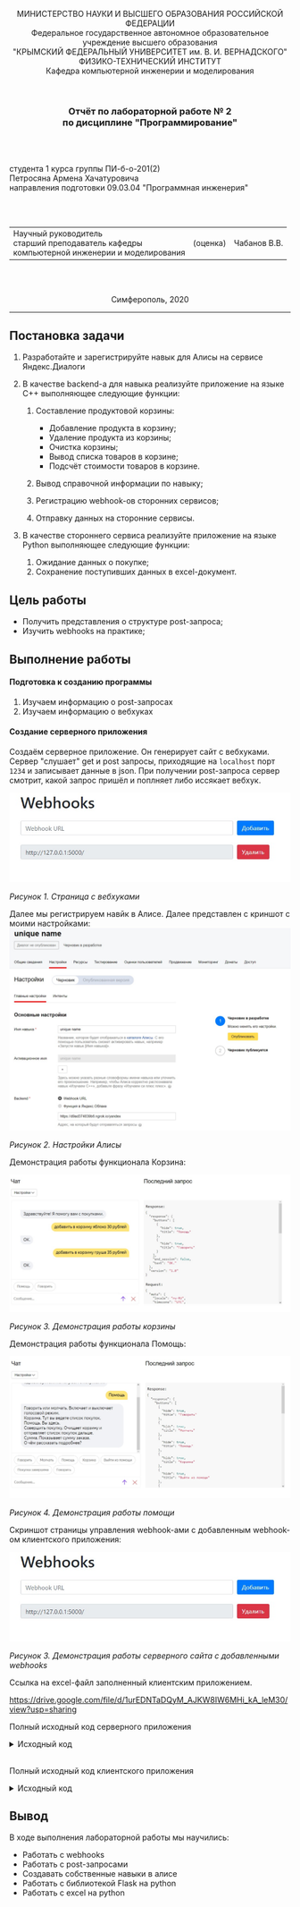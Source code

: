<p align="center">МИНИСТЕРСТВО НАУКИ  И ВЫСШЕГО ОБРАЗОВАНИЯ РОССИЙСКОЙ ФЕДЕРАЦИИ<br>
Федеральное государственное автономное образовательное учреждение высшего образования<br>
"КРЫМСКИЙ ФЕДЕРАЛЬНЫЙ УНИВЕРСИТЕТ им. В. И. ВЕРНАДСКОГО"<br>
ФИЗИКО-ТЕХНИЧЕСКИЙ ИНСТИТУТ<br>
Кафедра компьютерной инженерии и моделирования</p>
<br>
<h3 align="center">Отчёт по лабораторной работе № 2<br> по дисциплине "Программирование"</h3>

<br><br>

<p>студента 1 курса группы ПИ-б-о-201(2)<br>
Петросяна Армена Хачатуровича<br>
направления подготовки 09.03.04 "Программная инженерия"</p>


<br><br>
<table>
<tr><td>Научный руководитель<br> старший преподаватель кафедры<br> компьютерной инженерии и моделирования</td>
<td>(оценка)</td>
<td>Чабанов В.В.</td>
</tr>
</table>
<br><br>

<p align="center">Симферополь, 2020</p>
<hr>

## Постановка задачи

1. Разработайте и зарегистрируйте навык для Алисы на сервисе Яндекс.Диалоги

2. В качестве backend-a для навыка реализуйте приложение на языке С++ выполняющее следующие функции:

    1. Составление продуктовой корзины:

        - Добавление продукта в корзину;
        - Удаление продукта из корзины;
        - Очистка корзины;
        - Вывод списка товаров в корзине;
        - Подсчёт стоимости товаров в корзине.

    2. Вывод справочной информации по навыку;

    3. Регистрацию webhook-ов сторонних сервисов;

    4. Отправку данных на сторонние сервисы. 

3. В качестве стороннего сервиса реализуйте приложение на языке Python выполняющее следующие функции:

    1. Ожидание данных о покупке;
    2. Сохранение поступивших данных в excel-документ.

## Цель работы

- Получить представления о структуре post-запроса;
- Изучить webhooks на практике;

## Выполнение работы

#### Подготовка к созданию программы

1. Изучаем информацию о post-запросах
2. Изучаем информацию о вебхуках

#### Создание серверного приложения

Создаём серверное приложение. Он генерирует сайт с вебхуками. Сервер "слушает" get и post запросы, приходящие на `localhost` порт `1234` и записывает данные в json. При получении post-запроса сервер смотрит, какой запрос пришёл и поплняет либо иссякает вебхук.

![](./image/webhooks.jpg)

*Рисунок 1. Страница с вебхуками*

Далее мы регистрируем навйк в Алисе. Далее представлен с криншот с моими настройками:
![](./image/alice_settings.jpg)

*Рисунок 2. Настройки Алисы*

Демонстрация работы функционала Корзина:

![](./image/basket.jpg)

*Рисунок 3. Демонстрация работы корзины*

Демонстрация работы функционала Помощь:

![](./image/help.jpg)

*Рисунок 4. Демонстрация работы помощи*

Скриншот страницы управления webhook-ами с добавленным webhook-ом клиентского приложения:

![](./image/webhooks.jpg)

*Рисунок 3. Демонстрация работы серверного сайта с добавленными webhooks*

Ссылка на excel-файл заполненный клиентским приложением.

https://drive.google.com/file/d/1urEDNTaDQyM_AJKW8IW6MHi_kA_leM30/view?usp=sharing


Полный исходный код серверного приложения

<details>
<summary>Исходный код</summary>

```c++
#include <iostream>
#include <fstream>
#include <vector>

#include <cpp_httplib/httplib.h>
#include <json/json.hpp>

using json = nlohmann::json;
using namespace httplib;

json dataJson;

std::ifstream logger("log.txt");

// Server

void replace_all(std::string& html_str, const std::string& raw_arg, const std::string& arg)
{
	size_t position = html_str.find(raw_arg);
	while (position != std::string::npos)
	{
		html_str.replace(position, raw_arg.size(), arg);
		position = html_str.find(raw_arg, position + arg.size());
	}
}

json set_data()
{
	std::ifstream data_file("data.json");
	json dataJsonTmp;
	if (data_file.is_open())
	{
		data_file >> dataJsonTmp;
		data_file.close();
	}
	else
	{
		json data;
		data["webhooks"] = json::array();
		return data;
	}
	return dataJsonTmp;
}

std::string returnHtmlStr()
{
	std::ifstream html("webhooks.html");
	std::string htmlStr;
	if (html.is_open())
	{
		std::getline(html, htmlStr, '\0');
		html.close();
	}
	else
	{
		return "";
	}

	std::string webhook_list;

	if (!dataJson["webhooks"].empty())
	{
		std::string tmp = R"(
<div class="form-row align-items-center">
    <div class="col">
        <input type="text" value="{Webhook URL}" class="form-control mb-2" disabled>
    </div>

    <div class="col">
        <button type="submit" name="del" value="{Webhook URL}" class="btn btn-danger mb-2">Удалить</button>
    </div>
</div>)";

		for (auto webhookTmp : dataJson["webhooks"])
		{
			if (webhookTmp.is_string())
			{
				replace_all(tmp, "{Webhook URL}", webhookTmp.get<std::string>());
				webhook_list += tmp;
			}
		}
	}
	replace_all(htmlStr, "{webhooks_list}", webhook_list);
	return htmlStr;
}

void gen_response_get(const Request& req, Response& res)
{
	res.set_content(returnHtmlStr(), "text/html; charset=UTF-8");
}

void data_preservation(json config)
{
	std::ofstream data_file("data.json");

	data_file << config.dump(4);
	data_file.close();
}

void gen_response_post(const Request& req, Response& res)
{


	if (req.has_param("set"))
	{
		std::string param_value = req.get_param_value("set");
		if (param_value != "")
		{
			if (!dataJson["webhooks"].empty())
			{
				bool webhook_exist = false;
				for (auto i = dataJson["webhooks"].begin();	i != dataJson["webhooks"].end(); i++)
				{
					if (i->get<std::string>() == param_value && i->is_string())
					{
						webhook_exist = true;
						break;
					}
				}
				if (!webhook_exist) {
					dataJson["webhooks"].push_back(param_value);
				}
			}
			else
			{
				dataJson["webhooks"].push_back(param_value);
			}
		}
	}
	if (req.has_param("del"))
	{
		std::string param_value = req.get_param_value("del");
		if (param_value != "")
		{
			if (!dataJson["webhooks"].empty())
			{
				for (auto i = dataJson["webhooks"].begin(); i != dataJson["webhooks"].end(); i++)
				{
					if (i->is_string() && i->get<std::string>() == param_value)
					{
						dataJson["webhooks"].erase(i);
						break;
					}
				}
			}
		}
	}
	data_preservation(dataJson);

	res.set_content(returnHtmlStr(), "text/html; charset=UTF-8");
}

// Yandex

enum speaking_mode
{
	to_be_silent,
	talk
};
enum mode
{
	def,
	help
};

json default_buttons =
{
	{
		{"title", "Помощь"},
		{"hide", true}
	},
};
json talk_button =
{
	{"title", "Говорить"},
	{"hide", true}
};
json to_be_silent_button =
{
	{"title", "Молчать"},
	{"hide", true}
};

json help_buttons =
{
	{
		{"title", "Говорить"},
		{"hide", true}
	},
	{
		{"title", "Молчать"},
		{"hide", true}
	},
	{
		{"title", "Помощь"},
		{"hide", true}
	},
	{
		{"title", "Корзина"},
		{"hide", true}
	},
	{
		{"title", "Выйти из помощи"},
		{"hide", true}
	},
	{
		{"title", "Покупка завершена"},
		{"hide", true}
	},
};

json session_list = json::array();

json gen_response(std::string text, std::string tts, json buttons, json* current_session = nullptr, bool end_session = false)
{
	json response = {
		{"response", {
			{"buttons", buttons},
			{"end_session", end_session}
		}},
		{"version", "1.0"}
	};

	if (text != "")
	{
		response["response"]["text"] = text;
	}
	
	if (current_session != nullptr && (*current_session)["voice_mode"] == talk)
	{
		if (tts != "")
		{
			response["response"]["tts"] = tts;
		}

		response["response"]["buttons"].push_back(to_be_silent_button);
	}
	else if (current_session != nullptr && (*current_session)["voice_mode"] == to_be_silent)
	{
		response["response"]["buttons"].push_back(talk_button);
	}

	return response;
}

void yandex(const Request& req, Response& res)
{
	json reqJson = json::parse(req.body);

	std::string user_id = reqJson["session"]["application"]["application_id"];
	json response;
	json* current_session = nullptr;

	for (auto& session : session_list)
	{
		if (session["user_id"] == user_id)
		{
			current_session = &session;
			break;
		}
	}

	if (reqJson["session"]["new"].get<bool>())
	{
		if (current_session != nullptr)
		{
			(*current_session)["skill_mode"] = def;
			(*current_session)["voice_mode"] = to_be_silent;
		}
		else
		{
			json session =
			{
				{"user_id", user_id},
				{"skill_mode", def},
				{"voice_mode", to_be_silent},
				{"cart", json::array()}
			};
			
			session_list.push_back(session);
			current_session = &session_list[session_list.size() - 1];
		}

		json response = gen_response("Здравствуйте! Я помогу вам с покупками.", "Здр+авствуйте! Я помог+у вам с пок+упками.", default_buttons, current_session);

		res.set_content(response.dump(2), "text/json; charset=UTF-8");
		return;
	}

	if (current_session == nullptr)
	{
		json response = gen_response("Извините, произошла ошибка", "Извин+ите, произошл+а ош+ибка", default_buttons, current_session, true);
		
		res.set_content(response.dump(2), "text/json; charset=UTF-8");
		return;
	}

	std::string command = reqJson["request"]["command"];
	if ((*current_session)["skill_mode"] == help)
	{
		std::string text;
		std::string tts;

		if (command == "молчать")
		{
			text = "Скажите мне молчать и я буду молчать.";
			tts = "Скаж+ите мне эту молч+ать и я б+уду молч+ать.";
		}
		else if (command == "говорить")
		{
			text = "Скажите мне говорить и я буду говорить";
			tts = "Скаж+ите мне говор+ить и я буду говор+ить";
		}
		else if (command == "помощь")
		{
			text = "Вы находитесь здесь. ";
			tts = "Вы нах+одитесь здесь. ";
		}
		else if (command == "корзина")
		{
			text = "Я запоминаю, что вы сохраняете и удалаяете из корзины.\n"
				"Для добавления достаточно сказать: \"Добавить в корзину \"название товара\" \"цена\" рублей\".\n"
				"Для удаления скажите: \"Удалить из корзины \"название товара\"\".";
			tts = "Я запомин+аю, что вы сохран+яете и удала+яете из корз+ины.\n"
				"Для добавл+ения дост+аточно сказ+ать: Доб+авить в корзину, название товара и цену в рублях.\n"
				"Для удал+ения скаж+ите: Удал+ить из корз+ины, назв+ание тов+ара и ц+ену в рубл+ях.";
		}
		else if (command == "покупка завершена")
		{
			text = "Если вы выбрали хотя бы один товар, я передам список покупок дальше.";
			tts = "+Если вы в+ыбрали хот+я бы один тов+ар, я перед+ам сп+исок пок+упок д+альше.";
		}
		else if (command == "выйти из помощи")
		{
			text = "Обращайся ещё.";
			tts = "Обращ+айся ещ+ё.";
			(*current_session)["skill_mode"] = def;
		}
		else if (command == "сумма")
		{
			text = "Я подсчитаю и скажу стоимость всей корзины.";
			tts = "Я подсчит+аю и скажу ст+оимость всей корз+ины.";
		}
		else
		{
			text = "К сожалению, меня еще не всему обучили. Я не знаю, что мне делать";
			tts = "К сожал+ению, мен+я еще не всем+у обуч+или. Я не знаю, что мне д+елать";
		}

		json response;
		if ((*current_session)["skill_mode"] == help)
		{
			response = gen_response(text, tts, help_buttons, current_session);
		}
		else
		{
			response = gen_response(text, tts, default_buttons, current_session);
		}
		res.set_content(response.dump(2), "text/json; charset=UTF-8");
	}
	else
	{
		if (command == "молчать")
		{
			std::string text = "Молчу, молчу";
			std::string tts;
			
			(*current_session)["voice_mode"] = to_be_silent;

			json response = gen_response(text, tts, default_buttons, current_session);
			res.set_content(response.dump(2), "text/json; charset=UTF-8");
		}
		else if (command == "говорить")
		{
			std::string text = "Хорошо.";
			std::string tts = "Хорош+о.";

			(*current_session)["voice_mode"] = talk;
			
			json response = gen_response(text, tts, default_buttons, current_session);
			res.set_content(response.dump(2), "text/json; charset=UTF-8");
		}
		else if (command == "помощь")
		{
			std::string text =
				"Говорить или молчать. Включает и выключает голосовой режим.\n"
				"Корзина. Тут вы ведете список покупок.\n"
				"Помощь. Вы здесь. \n"
				"Совершить покупку. Очищает корзину и отправляет список покупок дальше.\n"
				"Сумма. Показывает сумму заказа.\n"
				"О чём рассказать подробнее?";
			std::string tts =
				"Говор+ить или молч+ать. Включ+ает и выключ+ает голосов+ой реж+им.\n"
				"Корз+ина. Тут вы вед+ете сп+исок поку+пок.\n"
				"П+омощь. Вы здесь. \n"
				"Соверш+ить пок+упку. Очищ+ает корз+ину и отправл+яет сп+исок пок+упок д+альше.\n"
				"С+умма. Пок+азывает с+умму зак+аза.\n"
				"О чём рассказ+ать подр+обнее?";

			json response = gen_response(text, tts, help_buttons, current_session);

			(*current_session)["skill_mode"] = help;

			res.set_content(response.dump(2), "text/json; charset=UTF-8");
		}
		else if (command == "очистить корзину")
		{
			std::string text = "Корзина пуста.";
			std::string tts = "Кориз+ина пуст+а.";

			json response = gen_response(text, tts, default_buttons, current_session);

			(*current_session).erase("cart");
			(*current_session)["cart"] = json::array();
			
			res.set_content(response.dump(2), "text/json; charset=UTF-8");
		}
		else if (command == "что в корзине")
		{
			std::string text;
			std::string tts;

			if ((*current_session)["cart"].empty())
			{
				std::string text = "Корзина пуста.";
				std::string tts = "Кориз+ина пуст+а.";
			}
			else
			{
				text = "На данный момент в вашей корзине:\n";
				for (auto& elem : (*current_session)["cart"])
				{
					int price = elem["price"].get<int>();

					text += elem["item"].get<std::string>() + " в цену " + std::to_string(price);

					if (price % 10 == 0)
					{
						text += " рублей,";
					}
					else if (price % 10 == 1)
					{
						text += " рубль,";
					}
					else if (price % 10 < 5 && price % 10 > 0)
					{
						text += " рубля,";
					}
					else
					{
						text += " рублей,";
					}
				}

				text.pop_back();
				tts = text;
			}

			json response = gen_response(text, tts, default_buttons, current_session);
			res.set_content(response.dump(2), "text/json; charset=UTF-8");
		}
		else if (command == "покупка завершена")
		{
			std::string text = "Заходите ещё!";
			std::string tts = "Заход+ите ещ+ё!";

			json output =
			{
				{"user_id", user_id},
				{"cart", (*current_session)["cart"]}
			};

			json dataTmp = set_data();

			for (std::string link : dataTmp["webhooks"])
			{
				// https не работает, заменяем на http
				replace_all(link, "https://", "http://");

				// "http://" length
				const int http_length = 7;

				int i = link.find('/', http_length);

				if (i == std::string::npos)
				{
					link.push_back('/');
				}

				//Client cli("webhook.site");
				//cli.Post("/03bc9f3d-f956-466d-8af9-ccd922c65da2", output.dump(2), "application/json; charset=UTF-8");
				json response = gen_response(text, tts, default_buttons, current_session, true);
				res.set_content(response.dump(2), "text/json; charset=UTF-8");
			}

			(*current_session).erase("cart");
			(*current_session)["cart"] = json::array();

			json response = gen_response(text, tts, default_buttons, current_session, true);
			res.set_content(response.dump(2), "text/json; charset=UTF-8");
		}
		else if (command == "сумма")
		{
			std::string text;
			std::string tts;

			auto size = reqJson["request"]["nlu"]["tokens"].size();
			int sum = 0;
			for (auto& cart_item : (*current_session)["cart"])
			{
				sum += cart_item["price"].get<int>();
			}
			if (sum == 0)
			{
				text = "У вас в корзине нет товаров.";
				tts = "У вас в корз+ине нет тов+аров.";
			}
			else
			{
				text = "Сумма покупки равна " + std::to_string(sum);
				tts = "С+умма пок+упки равн+а " + std::to_string(sum);
				if (sum % 10 == 0)
				{
					text += " рублей.";
					tts += " рубл+ей.";
				}
				else if (sum % 10 == 1)
				{
					text += " рубль.";
					tts += " рубль.";
				}
				else if (sum % 10 < 5 && sum % 10 > 0)
				{
					text += " рубля.";
					tts += " рубл+я.";
				}
				else
				{
					text += " рублей.";
					tts += " рубл+ей.";
				}
			}

			json response = gen_response(text, tts, default_buttons, current_session);
			res.set_content(response.dump(2), "text/json; charset=UTF-8");
		}
		else if (command.find("добавить в корзину") == 0 || command.find("добавь в корзину") == 0)
		{
			auto size = reqJson["request"]["nlu"]["tokens"].size();

			std::string text = "ОК.";
			std::string tts = "Ок+ей.";
			
			std::string name;

			int price = 0;
			int	index = 0;
			bool index_set = false;

			for (auto object : reqJson["request"]["nlu"]["entities"])
			{
				if (object["type"].get<std::string>() == "YANDEX.NUMBER")
				{
					index = object["tokens"]["start"];
			
					int val = object["value"];
					if (val < 0)
					{
						text = "Цена не может быть отрицательной.";
						tts = "Цен+а не м+ожет б+ыть отриц+ательной.";
					}
					else if (val == 0)
					{
						text = "И это все бесплатно?";
						tts = "И это все беспл+атно?";
					}
					else
					{
						price = val;
					}

					index_set = true;
					break;
				}
			}
			if (size == 3)
			{
				text = "Что добавить в корзину.";
				tts = "Что доб+авить в корз+ину.";
			}
			else if (!index_set)
			{
				text = "Укажите цену товара.";
				tts = "Укаж+ите ц+ену тов+ара.";
			}
			else if (index == 3)
			{
				text = "Укажите название товара.";
				tts = "Укаж+ите назв+ание тов+ара.";
			}
			else
			{
				for (int i = 3; i < index; ++i)
				{
					name += reqJson["request"]["nlu"]["tokens"][i].get<std::string>();
					name += " ";
				}
				name.pop_back();
				json item = {
					{"item",  name},
					{"price", price}
				};
				(*current_session)["cart"].push_back(item);
			}

			json response = gen_response(text, tts, default_buttons, current_session);

			res.set_content(response.dump(2), "text/json; charset=UTF-8");
		}
		else if (command.find("удалить из корзины") == 0 || command.find("удали из корзины") == 0
			|| command.find("убрать из корзины") == 0 || command.find("убери из корзины") == 0)
		{
			auto size = reqJson["request"]["nlu"]["tokens"].size();

			std::string text;
			std::string tts;

			std::string name;

			for (int i = 3; i < size; ++i)
			{
				name += reqJson["request"]["nlu"]["tokens"][i].get<std::string>();
				name += " ";
			}
			bool item_found = false;
			int	item_index = 0;

			if (name == "")
			{
				text = "Скажите, что убирать.";
				tts = "Скаж+ите, что убир+ать.";
			}
			else
			{
				name.pop_back();
				for (auto& cart_item : (*current_session)["cart"])
				{
					if (cart_item["item"].get<std::string>() == name)
					{
						item_found = true;
						break;
					}
					++item_index;
				}
				if (!item_found)
				{
					text = "Не нашла";
					tts = "Не нашл+а.";
				}
				else
				{
					text = "Удалила.";
					tts = "Удал+ила";
					(*current_session)["cart"].erase((*current_session)["cart"].begin() + item_index);
				}
			}

			json response = gen_response(text, tts, default_buttons, current_session);
			res.set_content(response.dump(2), "text/json; charset=UTF-8");
		}
		else
		{
			std::string text = "Я не знаю такую команду.";
			std::string tts = "Я не зн+аю так+ую ком+анду.";

			json response = gen_response(text, tts, default_buttons, current_session);

			res.set_content(response.dump(2), "text/json; charset=UTF-8");
		}
	}
}
int main()
{
	if (dataJson.empty())
		dataJson = set_data();

	Server srv;

	srv.Get("/webhooks", gen_response_get);
	srv.Post("/webhooks", gen_response_post);

	/*Client cli("http://webhook.site");
	auto res = cli.Post("/03bc9f3d-f956-466d-8af9-ccd922c65da2", dataJson.dump(), "text/json");

	if (res) {
		if (res->status == 200) {
			std::cout << res->body << std::endl;
		}
		else {
			std::cout << "Status code: " << res->status << std::endl;
		}
	}
	else {
		auto err = res.error();
		std::cout << "Error code: " << err << std::endl;
	}*/

	srv.Post("/yandex", yandex);

	srv.listen("localhost", 1234);

}
```
</details>

<br>

Полный исходный код клиентского приложения

<details>
<summary>Исходный код</summary>

```python
from flask import Flask, request
import json
import datetime
import openpyxl
import os.path

app = Flask(__name__)


def write_xls():
    global max_line, buff

    book = openpyxl.load_workbook('data.xlsx')
    sheet = book.active

    for raw in buff:
        for i in range(5):
            sheet.cell(max_line, i + 1).value = raw[i]
        max_line += 1

    book.save('data.xlsx')
    book.close

    buff.clear()


@app.route('/', methods=['POST'])
def index():
    global buff, max_id
    req_json = request.get_json()
    req_time = datetime.datetime.now().time()

    for it in req_json['cart']:
        raw = [max_id, req_json['user_id'], req_time, it['item'], it['price']]
        max_id += 1

        buff.append(raw)

    if len(buff) > 0:
        write_xls()

    return '0'


if __name__ == "__main__":
    global buff, max_id, max_line
    buff = []
    max_id = 1
    max_line = 2


if not os.path.exists('data.xlsx'):
    book = openpyxl.Workbook()
    sheet = book.active

    sheet['A1'].value = 'N'
    sheet['B1'].value = 'User ID'
    sheet['C1'].value = 'Datetime'
    sheet['D1'].value = 'Item'
    sheet['E1'].value = 'Prise'

    book.save('data.xlsx')
    book.close


app.run()


```
</details>


## Вывод

В ходе выполнения лабораторной работы мы научились:

- Работать с webhooks
- Работать с post-запросами
- Создавать собственные навыки в алисе
- Работать с библиотекой Flask на python
- Работать с excel на python